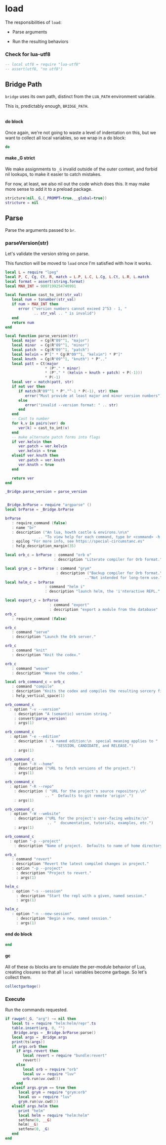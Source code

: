 # load

The responsibilities of ``load``:


- Parse arguments


- Run the resulting behaviors

### Check for lua-utf8

```lua
-- local utf8 = require "lua-utf8"
-- assert(utf8, "no utf8")
```
## Bridge Path

``bridge`` uses its own path, distinct from the ``LUA_PATH`` environment variable.


This is, predictably enough, ``BRIDGE_PATH``.

```lua


```
#### do block

Once again, we're not going to waste a level of indentation on this, but
we want to collect all local variables, so we wrap in a do block:

```lua
do
```
#### make _G strict

We make assignments to ``_G`` invalid outside of the outer context, and forbid
nil lookups, to make it easier to catch mistakes.


For now, at least, we also nil out the code which does this.  It may make more
sense to add it to a preload package.

```lua
stricture(nil,_G,{_PROMPT=true,__global=true})
stricture = nil
```
## Parse

Parse the arguments passed to ``br``.


### parseVersion(str)

Let's validate the version string on parse.


This function will be moved to ``load`` once I'm satisfied with how it works.

```lua
local L = require "lpeg"
local P, C, Cg, Ct, R, match = L.P, L.C, L.Cg, L.Ct, L.R, L.match
local format = assert(string.format)
local MAX_INT = 9007199254740991

local function cast_to_int(str_val)
   local num = tonumber(str_val)
   if num > MAX_INT then
      error ("version numbers cannot exceed 2^53 - 1, "
             .. str_val .. " is invalid")
   end
   return num
end

local function parse_version(str)
   local major  = Cg(R"09"^1, "major")
   local minor  = Cg(R"09"^1, "minor")
   local patch  = Cg(R"09"^1, "patch")
   local kelvin = P"[" * Cg(R"09"^1, "kelvin") * P"]"
   local knuth  = Cg(R"09"^1, "knuth") * P".."
   local patt = Ct(major
                  * (P"." * minor)
                  * (P"." * (kelvin + knuth + patch) + P(-1)))
                  * P(-1)
   local ver = match(patt, str)
   if not ver then
      if match(R"09"^1 * P"."^-1 * P(-1), str) then
         error("Must provide at least major and minor version numbers")
      else
         error("invalid --version format: " .. str)
      end
   end
   -- Cast to number
   for k,v in pairs(ver) do
      ver[k] = cast_to_int(v)
   end
   -- make alternate patch forms into flags
   if ver.kelvin then
      ver.patch = ver.kelvin
      ver.kelvin = true
   elseif ver.knuth then
      ver.patch = ver.knuth
      ver.knuth = true
   end

   return ver
end

_Bridge.parse_version = parse_version
```
```lua

_Bridge.brParse = require "argparse" ()
local brParse = _Bridge.brParse

brParse
   : require_command (false)
   : name "br"
   : description ("An lua, howth castle & environs.\n\n"
               .. "To view help for each command, type br <command> -h.")
   : epilog "For more info, see https://special-circumstanc.es"
   : help_description_margin(35)

local orb_c = brParse : command "orb o"
                      : description "Literate compiler for Orb format."

local grym_c = brParse : command "grym"
                       : description ("Backup compiler for Orb format.\n"
                                    .."Not intended for long-term use.")
local helm_c = brParse
                  : command "helm i"
                  : description "launch helm, the 'i'nteractive REPL."

local export_c = brParse
                    : command "export"
                    : description "export a module from the database"
orb_c
   : require_command (false)

orb_c
   : command "serve"
   : description "Launch the Orb server."

orb_c
   : command "knit"
   : description "Knit the codex."

orb_c
   : command "weave"
   : description "Weave the codex."

local orb_command_c = orb_c
   : command "compile"
   : description "Knits the codex and compiles the resulting sorcery files."
   : help_vertical_space(1)

orb_command_c
  : option "-v --version"
    : description "A (semantic) version string."
    : convert(parse_version)
    : args(1)

orb_command_c
  : option "-e --edition"
    : description ( "A named edition:\n  special meaning applies to "
                    .. "SESSION, CANDIDATE, and RELEASE.")
    : args(1)

orb_command_c
  : option "-H --home"
    : description ("URL to fetch versions of the project.")
    : args(1)

orb_command_c
  : option "-R --repo"
    : description ( "URL for the project's source repository.\n"
                  .. "  Defaults to git remote 'origin'.")
    : args(1)

orb_command_c
  : option "-W --website"
    : description ("URL for the project's user-facing website:\n"
                   .. "  documentation, tutorials, examples, etc.")
    : args(1)

orb_command_c
  : option "-p --project"
    : description "Name of project.  Defaults to name of home directory."

orb_c
   : command "revert"
   : description "Revert the latest compiled changes in project."
   : option "-p --project"
     : description "Project to revert."
     : args(1)

helm_c
   : option "-s --session"
     : description "Start the repl with a given, named session."
     : args(1)

helm_c
   : option "-n --new-session"
     : description "Begin a new, named session."
     : args(1)
```
#### end do block

```lua
end
```
#### gc

All of these ``do`` blocks are to emulate the per-module behavior of Lua,
creating closures so that all ``local`` variables become garbage.  So let's
collect them.

```lua
collectgarbage()
```
### Execute

Run the commands requested.

```lua
if rawget(_G, "arg") ~= nil then
   local ts = require "helm:helm/repr".ts
   table.insert(arg, 0, "")
   _Bridge.args = _Bridge.brParse:parse()
   local args = _Bridge.args
   print(ts(args))
   if args.orb then
     if args.revert then
        local revert = require "bundle:revert"
        revert()
     else
        local orb = require "orb"
        local uv = require "luv"
        orb.run(uv.cwd())
     end
   elseif args.grym == true then
      local grym = require "grym:orb"
      local uv = require "luv"
      grym.run(uv.cwd())
   elseif args.helm then
      print "helm"
      local helm = require "helm:helm"
      setfenv(0, __G)
      helm(__G)
      setfenv(0, _G)
   end
end
```
